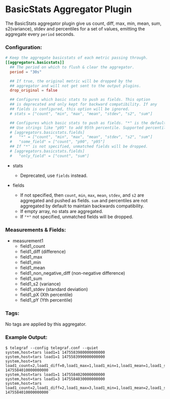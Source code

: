 # BasicStats Aggregator Plugin

The BasicStats aggregator plugin give us count, diff, max, min, mean, sum, s2(variance), stdev and percentiles for a set of values,
emitting the aggregate every `period` seconds.

### Configuration:

```toml
# Keep the aggregate basicstats of each metric passing through.
[[aggregators.basicstats]]
  ## The period on which to flush & clear the aggregator.
  period = "30s"

  ## If true, the original metric will be dropped by the
  ## aggregator and will not get sent to the output plugins.
  drop_original = false

  ## Configures which basic stats to push as fields. This option
  ## is deprecated and only kept for backward compatibility. If any
  ## fields is configured, this option will be ignored.
  # stats = ["count", "min", "max", "mean", "stdev", "s2", "sum"]

  ## Configures which basic stats to push as fields. "*" is the default configuration for all fields.
  ## Use strings like "p95" to add 95th percentile. Supported percentile range is [0, 100].
  # [aggregators.basicstats.fields]
  #   "*" = ["count", "min", "max", "mean", "stdev", "s2", "sum"]
  #   "some_field" = ["count", "p90", "p95"]
  ## If "*" is not specified, unmatched fields will be dropped.
  # [aggregators.basicstats.fields]
  #   "only_field" = ["count", "sum"]
```

- stats
    - Deprecated, use `fields` instead.

- fields
    - If not specified, then `count`, `min`, `max`, `mean`, `stdev`, and `s2` are aggregated and pushed as fields.  `sum` and percentiles are not aggregated by default to maintain backwards compatibility.
    - If empty array, no stats are aggregated.
    - If `"*"` not specified, unmatched fields will be dropped.

### Measurements & Fields:

- measurement1
    - field1_count
    - field1_diff (difference)
    - field1_max
    - field1_min
    - field1_mean
    - field1_non_negative_diff (non-negative difference)
    - field1_sum
    - field1_s2 (variance)
    - field1_stdev (standard deviation)
    - field1_pX (Xth percentile)
    - field1_pY (Yth percentile)

### Tags:

No tags are applied by this aggregator.

### Example Output:

```
$ telegraf --config telegraf.conf --quiet
system,host=tars load1=1 1475583980000000000
system,host=tars load1=1 1475583990000000000
system,host=tars load1_count=2,load1_diff=0,load1_max=1,load1_min=1,load1_mean=1,load1_sum=2,load1_s2=0,load1_stdev=0 1475584010000000000
system,host=tars load1=1 1475584020000000000
system,host=tars load1=3 1475584030000000000
system,host=tars load1_count=2,load1_diff=2,load1_max=3,load1_min=1,load1_mean=2,load1_sum=4,load1_s2=1,load1_stdev=1 1475584010000000000
```
